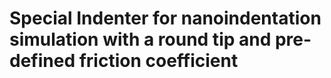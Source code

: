 # Special Indenter for nanoindentation simulation with a round tip and pre-defined friction coefficient

